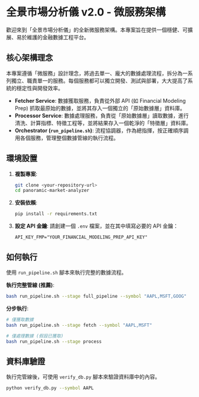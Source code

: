 # 全景市場分析儀 v2.0 - 微服務架構

歡迎來到「全景市場分析儀」的全新微服務架構。本專案旨在提供一個穩健、可擴展、易於維護的金融數據工程平台。

## 核心架構理念

本專案遵循「微服務」設計理念，將過去單一、龐大的數據處理流程，拆分為一系列獨立、職責單一的服務。每個服務都可以獨立開發、測試與部署，大大提高了系統的穩定性與開發效率。

- **Fetcher Service**: 數據獲取服務，負責從外部 API (如 Financial Modeling Prep) 抓取最原始的數據，並將其存入一個獨立的「原始數據層」資料庫。
- **Processor Service**: 數據處理服務，負責從「原始數據層」讀取數據，進行清洗、計算指標、特徵工程等，並將結果存入一個乾淨的「特徵層」資料庫。
- **Orchestrator (`run_pipeline.sh`)**: 流程協調器，作為總指揮，按正確順序調用各個服務，管理整個數據管線的執行流程。

## 環境設置

1.  **複製專案**:
    ```bash
    git clone <your-repository-url>
    cd panoramic-market-analyzer
    ```

2.  **安裝依賴**:
    ```bash
    pip install -r requirements.txt
    ```

3.  **設定 API 金鑰**:
    請創建一個 `.env` 檔案，並在其中填寫必要的 API 金鑰：
    ```
    API_KEY_FMP="YOUR_FINANCIAL_MODELING_PREP_API_KEY"
    ```

## 如何執行

使用 `run_pipeline.sh` 腳本來執行完整的數據流程。

**執行完整管線 (推薦)**:
```bash
bash run_pipeline.sh --stage full_pipeline --symbol "AAPL,MSFT,GOOG"
```

**分步執行**:

```bash
# 僅獲取數據
bash run_pipeline.sh --stage fetch --symbol "AAPL,MSFT"

# 僅處理數據 (假設已獲取)
bash run_pipeline.sh --stage process
```

## 資料庫驗證

執行完管線後，可使用 `verify_db.py` 腳本來驗證資料庫中的內容。

```bash
python verify_db.py --symbol AAPL
```
